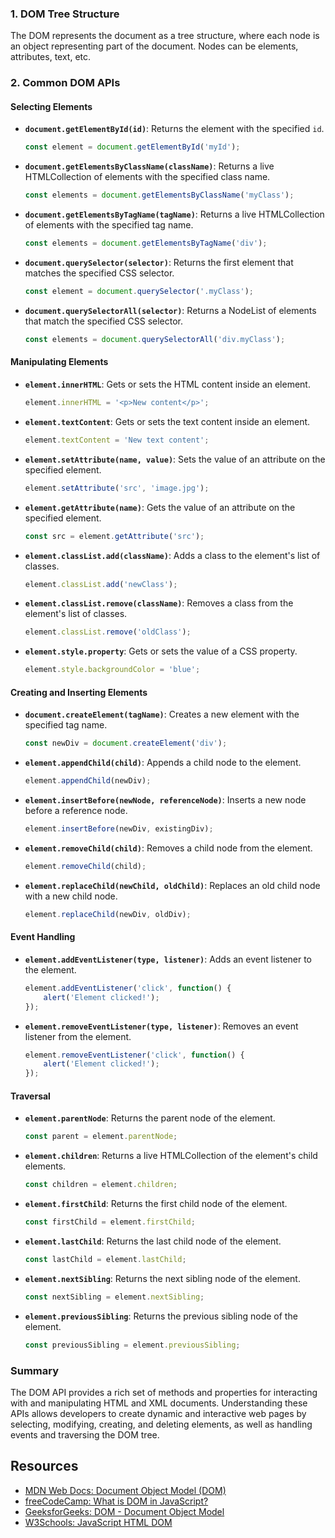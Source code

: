 ### 1. **DOM Tree Structure**

The DOM represents the document as a tree structure, where each node is an object representing part of the document. Nodes can be elements, attributes, text, etc.

### 2. **Common DOM APIs**

#### **Selecting Elements**

- **`document.getElementById(id)`**: Returns the element with the specified `id`.
  ```javascript
  const element = document.getElementById('myId');
  ```

- **`document.getElementsByClassName(className)`**: Returns a live HTMLCollection of elements with the specified class name.
  ```javascript
  const elements = document.getElementsByClassName('myClass');
  ```

- **`document.getElementsByTagName(tagName)`**: Returns a live HTMLCollection of elements with the specified tag name.
  ```javascript
  const elements = document.getElementsByTagName('div');
  ```

- **`document.querySelector(selector)`**: Returns the first element that matches the specified CSS selector.
  ```javascript
  const element = document.querySelector('.myClass');
  ```

- **`document.querySelectorAll(selector)`**: Returns a NodeList of elements that match the specified CSS selector.
  ```javascript
  const elements = document.querySelectorAll('div.myClass');
  ```

#### **Manipulating Elements**

- **`element.innerHTML`**: Gets or sets the HTML content inside an element.
  ```javascript
  element.innerHTML = '<p>New content</p>';
  ```

- **`element.textContent`**: Gets or sets the text content inside an element.
  ```javascript
  element.textContent = 'New text content';
  ```

- **`element.setAttribute(name, value)`**: Sets the value of an attribute on the specified element.
  ```javascript
  element.setAttribute('src', 'image.jpg');
  ```

- **`element.getAttribute(name)`**: Gets the value of an attribute on the specified element.
  ```javascript
  const src = element.getAttribute('src');
  ```

- **`element.classList.add(className)`**: Adds a class to the element's list of classes.
  ```javascript
  element.classList.add('newClass');
  ```

- **`element.classList.remove(className)`**: Removes a class from the element's list of classes.
  ```javascript
  element.classList.remove('oldClass');
  ```

- **`element.style.property`**: Gets or sets the value of a CSS property.
  ```javascript
  element.style.backgroundColor = 'blue';
  ```

#### **Creating and Inserting Elements**

- **`document.createElement(tagName)`**: Creates a new element with the specified tag name.
  ```javascript
  const newDiv = document.createElement('div');
  ```

- **`element.appendChild(child)`**: Appends a child node to the element.
  ```javascript
  element.appendChild(newDiv);
  ```

- **`element.insertBefore(newNode, referenceNode)`**: Inserts a new node before a reference node.
  ```javascript
  element.insertBefore(newDiv, existingDiv);
  ```

- **`element.removeChild(child)`**: Removes a child node from the element.
  ```javascript
  element.removeChild(child);
  ```

- **`element.replaceChild(newChild, oldChild)`**: Replaces an old child node with a new child node.
  ```javascript
  element.replaceChild(newDiv, oldDiv);
  ```

#### **Event Handling**

- **`element.addEventListener(type, listener)`**: Adds an event listener to the element.
  ```javascript
  element.addEventListener('click', function() {
      alert('Element clicked!');
  });
  ```

- **`element.removeEventListener(type, listener)`**: Removes an event listener from the element.
  ```javascript
  element.removeEventListener('click', function() {
      alert('Element clicked!');
  });
  ```

#### **Traversal**

- **`element.parentNode`**: Returns the parent node of the element.
  ```javascript
  const parent = element.parentNode;
  ```

- **`element.children`**: Returns a live HTMLCollection of the element's child elements.
  ```javascript
  const children = element.children;
  ```

- **`element.firstChild`**: Returns the first child node of the element.
  ```javascript
  const firstChild = element.firstChild;
  ```

- **`element.lastChild`**: Returns the last child node of the element.
  ```javascript
  const lastChild = element.lastChild;
  ```

- **`element.nextSibling`**: Returns the next sibling node of the element.
  ```javascript
  const nextSibling = element.nextSibling;
  ```

- **`element.previousSibling`**: Returns the previous sibling node of the element.
  ```javascript
  const previousSibling = element.previousSibling;
  ```

### Summary

The DOM API provides a rich set of methods and properties for interacting with and manipulating HTML and XML documents. Understanding these APIs allows developers to create dynamic and interactive web pages by selecting, modifying, creating, and deleting elements, as well as handling events and traversing the DOM tree.


## Resources

- [MDN Web Docs: Document Object Model (DOM)](https://developer.mozilla.org/en-US/docs/Web/API/Document_Object_Model)
- [freeCodeCamp: What is DOM in JavaScript?](https://www.freecodecamp.org/news/what-is-dom-in-javascript/)
- [GeeksforGeeks: DOM - Document Object Model](https://www.geeksforgeeks.org/dom-document-object-model/)
- [W3Schools: JavaScript HTML DOM](https://www.w3schools.com/js/js_htmldom.asp)
```
